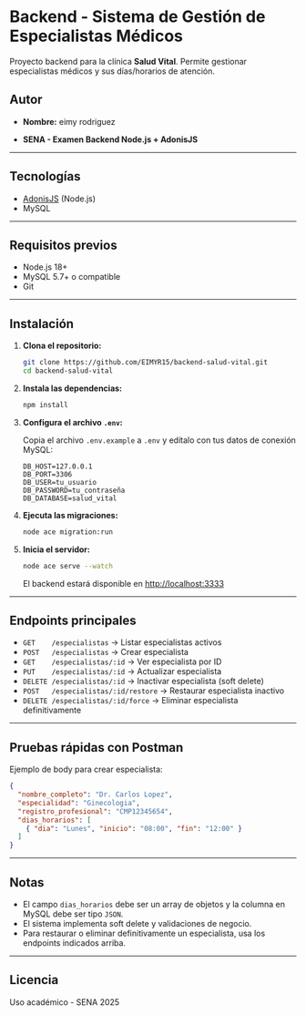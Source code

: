 # Backend - Sistema de Gestión de Especialistas Médicos

Proyecto backend para la clínica **Salud Vital**. Permite gestionar especialistas médicos y sus días/horarios de atención.

## Autor

- **Nombre:** eimy rodriguez
  
- **SENA - Examen Backend Node.js + AdonisJS**


---

## Tecnologías

- [AdonisJS](https://adonisjs.com/) (Node.js)
- MySQL

---

## Requisitos previos

- Node.js 18+
- MySQL 5.7+ o compatible
- Git

---

## Instalación

1. **Clona el repositorio:**

   ```bash
   git clone https://github.com/EIMYR15/backend-salud-vital.git
   cd backend-salud-vital
   ```

2. **Instala las dependencias:**

   ```bash
   npm install
   ```

3. **Configura el archivo `.env`:**

   Copia el archivo `.env.example` a `.env` y edítalo con tus datos de conexión MySQL:

   ```
   DB_HOST=127.0.0.1
   DB_PORT=3306
   DB_USER=tu_usuario
   DB_PASSWORD=tu_contraseña
   DB_DATABASE=salud_vital
   ```

4. **Ejecuta las migraciones:**

   ```bash
   node ace migration:run
   ```

5. **Inicia el servidor:**

   ```bash
   node ace serve --watch
   ```

   El backend estará disponible en [http://localhost:3333](http://localhost:3333)

---

## Endpoints principales

- `GET    /especialistas`           → Listar especialistas activos
- `POST   /especialistas`           → Crear especialista
- `GET    /especialistas/:id`       → Ver especialista por ID
- `PUT    /especialistas/:id`       → Actualizar especialista
- `DELETE /especialistas/:id`       → Inactivar especialista (soft delete)
- `POST   /especialistas/:id/restore` → Restaurar especialista inactivo
- `DELETE /especialistas/:id/force` → Eliminar especialista definitivamente

---

## Pruebas rápidas con Postman

Ejemplo de body para crear especialista:

```json
{
  "nombre_completo": "Dr. Carlos Lopez",
  "especialidad": "Ginecologia",
  "registro_profesional": "CMP12345654",
  "dias_horarios": [
    { "dia": "Lunes", "inicio": "08:00", "fin": "12:00" }
  ]
}
```

---

## Notas

- El campo `dias_horarios` debe ser un array de objetos y la columna en MySQL debe ser tipo `JSON`.
- El sistema implementa soft delete y validaciones de negocio.
- Para restaurar o eliminar definitivamente un especialista, usa los endpoints indicados arriba.

---

## Licencia

Uso académico - SENA 2025
